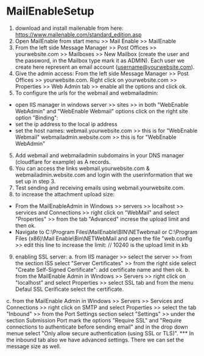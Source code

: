 # MailEnableSetup
1. download and install mailenable from here: https://www.mailenable.com/standard_edition.asp
2. Open MailEnable from start menu >> Mail Enable >> MailEnable
3. From the left side Message Manager >> Post Offices >> yourwebsite.com >> Mailboxes >> New Mailbox (create the user and the password, in the Mailbox type mark it as ADMIN). Each user we create here represent an email account (username@yourwebsite.com).
4. Give the admin access:
From the left side Message Manager >> Post Offices >> yourwebsite.com. Right click on yourwebsite.com >> Properties >> Web Admin tab >> enable all the options and click ok.
4. To configure the urls for the webmail and webmailadmin:
- open IIS manager in windows server >> sites >> in both "WebEnable WebAdmin" and "WebEnable Webmail" options click on the right site option "Binding":
- set the ip address to the local ip address
- set the host names:
webmail.yourwebsite.com >> this is for "WebEnable Webmail"
webmailadmin.website.com >> this is for "WebEnable WebAdmin"
5. Add webmail and webmailadmin subdomains in your DNS manager (cloudflare for example) as A records.
6. You can access the links webmail.yourwebsite.com & webmailadmin.website.com and login with the userinformation that we set up in step 3.
7. Test sending and receiving emails using webmail.yourwebsite.com.
8. to increase the attachment upload size:
  - From the MailEnableAdmin in Windows >> servers >> localhost >> services and Connections >> right click on "WebMail" and select "Properties" >> from the tab "Advanced" increse the upload limit and then ok.
  - Navigate to C:\Program Files\MailEnable\BIN\NETwebmail or C:\Program Files (x86)\Mail Enable\Bin\NETWebMail and open the file "web.config >> edit this line to increase the limit:
     <httpRuntime maxRequestLength="10240" executionTimeout="3600" /> // 10240 is the upload limit in kb

9. enabling SSL server:
a. from IIS manager >> select the server >> from the section ISS select "Server Certificates" >> from the right side select "Create Self-Signed Certificate":
add certificate name and then ok.
b. from the MailEnable Admin in Windows >> Servers >> right click on "localhost" and select Properties >> select SSL tab and from the menu Defaul SSL Cerificate select the certificate.

c. from the MailEnable Admin in Windows >> Servers >> Services and Connections >> right click on SMTP and select Properties >> select the tab "Inbound" >> from the Port Settings section select "Settings" >> under the section Submission Port mark the options "Require SSL" and "Require connections to authenticate before sending email" and in the drop down menue select "Only allow secure authentication (using SSL or TLS)".
*** In the inbound tab also we have advanced settings. There we can set the message size as well.
